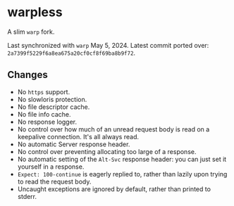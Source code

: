 # warpless

A slim `warp` fork.

Last synchronized with `warp` May 5, 2024.
Latest commit ported over: `2a7399f5229f6a8ea675a20cf0cf8f69ba8b9f72`.

## Changes

- No `https` support.
- No slowloris protection.
- No file descriptor cache.
- No file info cache.
- No response logger.
- No control over how much of an unread request body is read on a keepalive connection. It's all always read.
- No automatic Server response header.
- No control over preventing allocating too large of a response.
- No automatic setting of the `Alt-Svc` response header: you can just set it yourself in a response.
- `Expect: 100-continue` is eagerly replied to, rather than lazily upon trying to read the request body.
- Uncaught exceptions are ignored by default, rather than printed to stderr.
